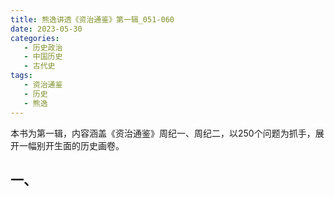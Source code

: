 ```yaml
---
title: 熊逸讲透《资治通鉴》第一辑_051-060
date: 2023-05-30
categories:
   - 历史政治
   - 中国历史
   - 古代史
tags: 
   - 资治通鉴
   - 历史
   - 熊逸
---
```

本书为第一辑，内容涵盖《资治通鉴》周纪一、周纪二，以250个问题为抓手，展开一幅别开生面的历史画卷。
<!-- more -->

## 一、
